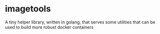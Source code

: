 # imagetools
A tiny helper library, written in golang, that serves some utilities that can be used to build more robust docker containers
